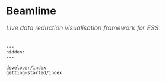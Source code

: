 # Beamlime

<span style="font-size:1.2em;font-style:italic;color:#5a5a5a">
  Live data reduction visualisation framework for ESS.
  </br></br>
</span>

```{toctree}
---
hidden:
---

developer/index
getting-started/index
```
